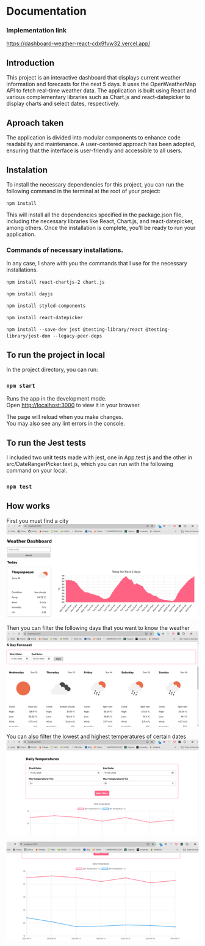 # Documentation

### Implementation link

https://dashboard-weather-react-cdx9fvw32.vercel.app/

## Introduction

This project is an interactive dashboard that displays current weather information and forecasts for the next 5 days. It uses the OpenWeatherMap API to fetch real-time weather data. The application is built using React and various complementary libraries such as Chart.js and react-datepicker to display charts and select dates, respectively.

## Aproach taken

The application is divided into modular components to enhance code readability and maintenance. A user-centered approach has been adopted, ensuring that the interface is user-friendly and accessible to all users.

## Instalation

To install the necessary dependencies for this project, you can run the following command in the terminal at the root of your project:

`npm install`

This will install all the dependencies specified in the package.json file, including the necessary libraries like React, Chart.js, and react-datepicker, among others. Once the installation is complete, you'll be ready to run your application.

### Commands of necessary installations.

In any case, I share with you the commands that I use for the necessary installations.

`npm install react-chartjs-2 chart.js`

`npm install dayjs`

`npm install styled-components`

`npm install react-datepicker`

`npm install --save-dev jest @testing-library/react @testing-library/jest-dom --legacy-peer-deps`

## To run the project in local

In the project directory, you can run:

### `npm start`

Runs the app in the development mode.\
Open [http://localhost:3000](http://localhost:3000) to view it in your browser.

The page will reload when you make changes.\
You may also see any lint errors in the console.

## To run the Jest tests

I included two unit tests made with jest, one in App.test.js and the other in src/DateRangerPicker.text.js, which you can run with the following command on your local.

### `npm test`

## How works

First you must find a city
![alt text](image-1.png)

Then you can filter the following days that you want to know the weather
![alt text](image-2.png)

You can also filter the lowest and highest temperatures of certain dates
![alt text](image-3.png)

![alt text](image-4.png)

